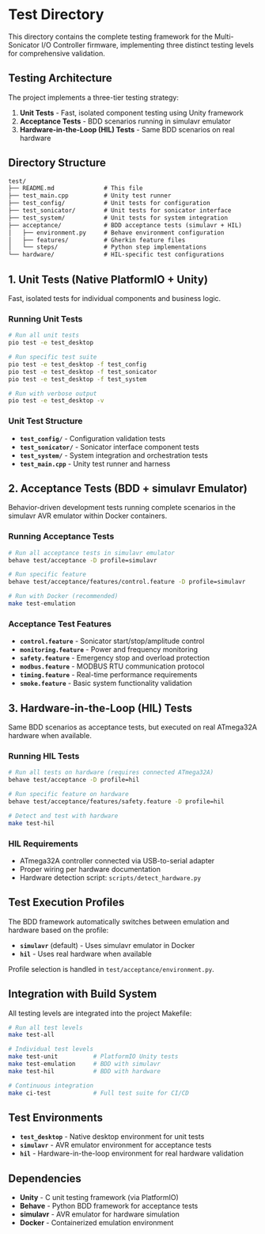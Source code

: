 # Test Directory

This directory contains the complete testing framework for the Multi-Sonicator I/O Controller firmware, implementing three distinct testing levels for comprehensive validation.

## Testing Architecture

The project implements a three-tier testing strategy:

1. **Unit Tests** - Fast, isolated component testing using Unity framework
2. **Acceptance Tests** - BDD scenarios running in simulavr emulator
3. **Hardware-in-the-Loop (HIL) Tests** - Same BDD scenarios on real hardware

## Directory Structure

```markdown
test/
├── README.md              # This file
├── test_main.cpp          # Unity test runner
├── test_config/           # Unit tests for configuration
├── test_sonicator/        # Unit tests for sonicator interface
├── test_system/           # Unit tests for system integration
├── acceptance/            # BDD acceptance tests (simulavr + HIL)
│   ├── environment.py     # Behave environment configuration
│   ├── features/          # Gherkin feature files
│   └── steps/             # Python step implementations
└── hardware/              # HIL-specific test configurations
```

## 1. Unit Tests (Native PlatformIO + Unity)

Fast, isolated tests for individual components and business logic.

### Running Unit Tests

```bash
# Run all unit tests
pio test -e test_desktop

# Run specific test suite
pio test -e test_desktop -f test_config
pio test -e test_desktop -f test_sonicator
pio test -e test_desktop -f test_system

# Run with verbose output
pio test -e test_desktop -v
```

### Unit Test Structure

- **`test_config/`** - Configuration validation tests
- **`test_sonicator/`** - Sonicator interface component tests
- **`test_system/`** - System integration and orchestration tests
- **`test_main.cpp`** - Unity test runner and harness

## 2. Acceptance Tests (BDD + simulavr Emulator)

Behavior-driven development tests running complete scenarios in the simulavr AVR emulator within Docker containers.

### Running Acceptance Tests

```bash
# Run all acceptance tests in simulavr emulator
behave test/acceptance -D profile=simulavr

# Run specific feature
behave test/acceptance/features/control.feature -D profile=simulavr

# Run with Docker (recommended)
make test-emulation
```

### Acceptance Test Features

- **`control.feature`** - Sonicator start/stop/amplitude control
- **`monitoring.feature`** - Power and frequency monitoring
- **`safety.feature`** - Emergency stop and overload protection
- **`modbus.feature`** - MODBUS RTU communication protocol
- **`timing.feature`** - Real-time performance requirements
- **`smoke.feature`** - Basic system functionality validation

## 3. Hardware-in-the-Loop (HIL) Tests

Same BDD scenarios as acceptance tests, but executed on real ATmega32A hardware when available.

### Running HIL Tests

```bash
# Run all tests on hardware (requires connected ATmega32A)
behave test/acceptance -D profile=hil

# Run specific feature on hardware
behave test/acceptance/features/safety.feature -D profile=hil

# Detect and test with hardware
make test-hil
```

### HIL Requirements

- ATmega32A controller connected via USB-to-serial adapter
- Proper wiring per hardware documentation
- Hardware detection script: `scripts/detect_hardware.py`

## Test Execution Profiles

The BDD framework automatically switches between emulation and hardware based on the profile:

- **`simulavr`** (default) - Uses simulavr emulator in Docker
- **`hil`** - Uses real hardware when available

Profile selection is handled in `test/acceptance/environment.py`.

## Integration with Build System

All testing levels are integrated into the project Makefile:

```bash
# Run all test levels
make test-all

# Individual test levels
make test-unit          # PlatformIO Unity tests
make test-emulation     # BDD with simulavr
make test-hil           # BDD with hardware

# Continuous integration
make ci-test            # Full test suite for CI/CD
```

## Test Environments

- **`test_desktop`** - Native desktop environment for unit tests
- **`simulavr`** - AVR emulator environment for acceptance tests
- **`hil`** - Hardware-in-the-loop environment for real hardware validation

## Dependencies

- **Unity** - C unit testing framework (via PlatformIO)
- **Behave** - Python BDD framework for acceptance tests
- **simulavr** - AVR emulator for hardware simulation
- **Docker** - Containerized emulation environment